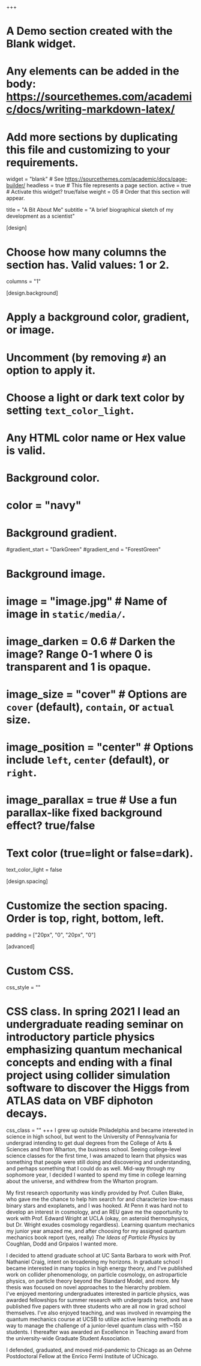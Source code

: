 +++
# A Demo section created with the Blank widget.
# Any elements can be added in the body: https://sourcethemes.com/academic/docs/writing-markdown-latex/
# Add more sections by duplicating this file and customizing to your requirements.

widget = "blank"  # See https://sourcethemes.com/academic/docs/page-builder/
headless = true  # This file represents a page section.
active = true  # Activate this widget? true/false
weight = 05  # Order that this section will appear.

title = "A Bit About Me"
subtitle = "A brief biographical sketch of my development as a scientist"

[design]
  # Choose how many columns the section has. Valid values: 1 or 2.
  columns = "1"

[design.background]
  # Apply a background color, gradient, or image.
  #   Uncomment (by removing `#`) an option to apply it.
  #   Choose a light or dark text color by setting `text_color_light`.
  #   Any HTML color name or Hex value is valid.

  # Background color.
  # color = "navy"

  # Background gradient.
  #gradient_start = "DarkGreen"
  #gradient_end = "ForestGreen"

  # Background image.
  # image = "image.jpg"  # Name of image in `static/media/`.
  # image_darken = 0.6  # Darken the image? Range 0-1 where 0 is transparent and 1 is opaque.
  # image_size = "cover"  #  Options are `cover` (default), `contain`, or `actual` size.
  # image_position = "center"  # Options include `left`, `center` (default), or `right`.
  # image_parallax = true  # Use a fun parallax-like fixed background effect? true/false

  # Text color (true=light or false=dark).
  text_color_light = false

[design.spacing]
  # Customize the section spacing. Order is top, right, bottom, left.
  padding = ["20px", "0", "20px", "0"]

[advanced]
 # Custom CSS.
 css_style = ""

 # CSS class. In spring 2021 I lead an undergraduate reading seminar on introductory particle physics emphasizing quantum mechanical concepts and ending with a final project using collider simulation software to discover the Higgs from ATLAS data on VBF diphoton decays.
 css_class = ""
+++
I grew up outside Philadelphia and became interested in science in high school, but went to the University of Pennsylvania for undergrad intending to get dual degrees from the College of Arts & Sciences and from Wharton, the business school. 
Seeing college-level science classes for the first time, I was amazed to learn that physics was something that people were still doing and discovering and understanding, and perhaps something that I could do as well. Mid-way through my sophomore year, I decided I wanted to spend my time in college learning about the universe, and withdrew from the Wharton program.

My first research opportunity was kindly provided by Prof. Cullen Blake, who gave me the chance to help him search for and characterize low-mass binary stars and exoplanets, and I was hooked. 
At Penn it was hard not to develop an interest in cosmology, and an REU gave me the opportunity to work with Prof. Edward Wright at UCLA (okay, on asteroid thermophysics, but Dr. Wright exudes cosmology regardless).
Learning quantum mechanics my junior year amazed me, and after choosing for my assigned quantum mechanics book report (yes, really) *The Ideas of Particle Physics* by Coughlan, Dodd and Gripaios I wanted more.

I decided to attend graduate school at UC Santa Barbara to work with Prof. Nathaniel Craig, intent on broadening my horizons. 
In graduate school I became interested in many topics in high energy theory, and I've published work on collider phenomenology, on particle cosmology, on astroparticle physics, on particle theory beyond the Standard Model, and more. My thesis was focused on novel approaches to the hierarchy problem.  
I've enjoyed mentoring undergraduates interested in particle physics, was awarded fellowships for summer research with undergrads twice, and have published five papers with three students who are all now in grad school themselves.
I've also enjoyed teaching, and was involved in revamping the quantum mechanics course at UCSB to utilize active learning methods as a way to manage the challenge of a junior-level quantum class with ~150 students.
I thereafter was awarded an Excellence in Teaching award from the university-wide Graduate Student Association.

I defended, graduated, and moved mid-pandemic to Chicago as an Oehme Postdoctoral Fellow at the Enrico Fermi Institute of UChicago.
